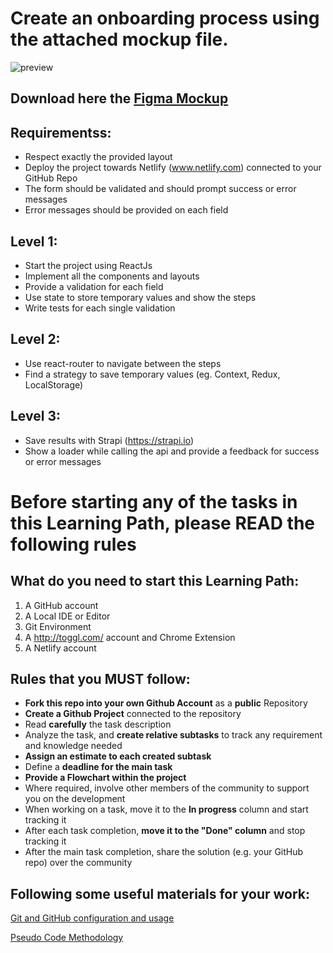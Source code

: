 # Create an onboarding process using the attached mockup file.

![preview](https://github.com/tomorrowdevs-projects/user-onboarding/blob/main/preview.png "preview")

## Download here the [Figma Mockup](https://github.com/tomorrowdevs-projects/user-onboarding/blob/main/User_onboarding.fig)

## Requirementss:

- Respect exactly the provided layout
- Deploy the project towards Netlify (www.netlify.com) connected to your GitHub Repo
- The form should be validated and should prompt success or error messages
- Error messages should be provided on each field

## Level 1:

- Start the project using ReactJs
- Implement all the components and layouts
- Provide a validation for each field
- Use state to store temporary values and show the steps
- Write tests for each single validation

## Level 2:

- Use react-router to navigate between the steps
- Find a strategy to save temporary values (eg. Context, Redux, LocalStorage)

## Level 3:

- Save results with Strapi (https://strapi.io)
- Show a loader while calling the api and provide a feedback for success or error messages

# Before starting any of the tasks in this Learning Path, please READ the following rules

## What do you need to start this Learning Path:

1. A GitHub account
2. A Local IDE or Editor
3. Git Environment
4. A http://toggl.com/ account and Chrome Extension
5. A Netlify account

## Rules that you MUST follow:

- **Fork this repo into your own Github Account** as a **public** Repository
- **Create a Github Project** connected to the repository
- Read **carefully** the task description
- Analyze the task, and **create relative subtasks** to track any requirement and knowledge needed
- **Assign an estimate to each created subtask**
- Define a **deadline for the main task**
- **Provide a Flowchart within the project**
- Where required, involve other members of the community to support you on the development
- When working on a task, move it to the **In progress** column and start tracking it
- After each task completion, **move it to the "Done" column** and stop tracking it
- After the main task completion, share the solution (e.g. your GitHub repo) over the community

## Following some useful materials for your work:

[Git and GitHub configuration and usage](https://www.loom.com/share/6b86aa3bc0aa4f2d88a315bc9d3209c4)

[Pseudo Code Methodology](https://wtmatter.com/pseudocode/)

